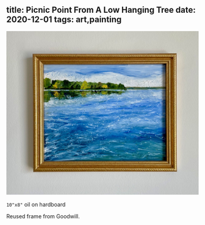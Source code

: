 title: Picnic Point From A Low Hanging Tree
date: 2020-12-01
tags: art,painting
---
![Picnic Point From A Low Hanging Tree](lake_mendota.jpeg)

`10"x8"` oil on hardboard

Reused frame from Goodwill.